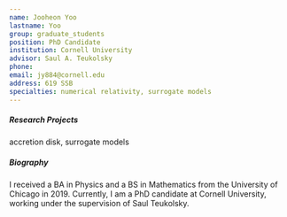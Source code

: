```yaml
---
name: Jooheon Yoo
lastname: Yoo
group: graduate_students
position: PhD Candidate
institution: Cornell University
advisor: Saul A. Teukolsky
phone:
email: jy884@cornell.edu
address: 619 SSB
specialties: numerical relativity, surrogate models 
---
```


##### Research Projects

accretion disk, surrogate models

##### Biography

I received a BA in Physics and a BS in Mathematics from the University of 
Chicago in 2019. Currently, I am a PhD candidate at Cornell University, 
working under the supervision of Saul Teukolsky.
